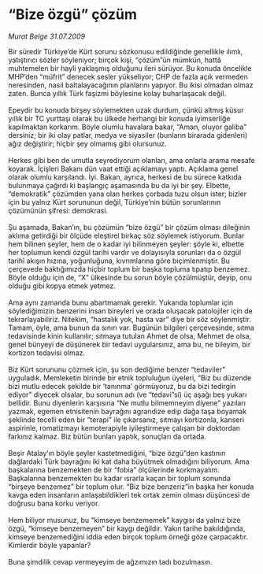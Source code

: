 # “Bize özgü” çözüm

*Murat Belge 31.07.2009*

<div class="taraf_structure_2col_1zq">
<div class="margen_n">



 <p>Bir süredir Türkiye’de Kürt sorunu sözkonusu edildiğinde genellikle ılımlı, yatıştırıcı sözler söyleniyor; birçok kişi, “çözüm”ün mümkün, hattâ muhtemelen bir hayli yaklaşmış olduğunu ileri sürüyor. Bu konuda öncelikle MHP’den “müfrit” denecek sesler yükseliyor; CHP de fazla açık vermeden neresinden, nasıl baltalayacağının planlarını yapıyor. Bu ikisi olmadan olmaz zaten. Bunca yıllık Türk faşizmi böylesine kolay buharlaşacak değil. <br/><br/>Epeydir bu konuda birşey söylemekten uzak durdum, çünkü altmış küsur yıllık bir TC yurttaşı olarak bu ülkede herhangi bir konuda iyimserliğe kapılmaktan korkarım. Böyle olumlu havalara bakar, “Aman, oluyor galiba” dersiniz; bir iki olay patlar, medya ve siyasiler (bunların birarada gidenleri) ağız değiştirir; hiçbir şey olmamış gibi olursunuz. <br/><br/>Herkes gibi ben de umutla seyrediyorum olanları, ama onlarla arama mesafe koyarak. İçişleri Bakanı dün vaat ettiği açıklamayı yaptı. Açıklama genel olarak olumlu karşılandı. İyi. Bakan, ayrıca, herkesi de bu sürece katkıda bulunmaya çağırdı ki başlangıç aşamasında bu da iyi bir şey. Elbette, “demokratik” çözümden yana olan herkes çorbada tuzu olsun ister; bizler için bu yalnız Kürt sorununun değil, Türkiye’nin bütün sorunlarının çözümünün şifresi: demokrasi. <br/><br/>Şu aşamada, Bakan’ın, bu çözümün “bize özgü” bir çözüm olması dileğinin aklıma getirdiği bir ölçüde eleştirel birkaç söz söylemek istiyorum. Bunlar hem bilinen şeyler, hem de o kadar iyi bilinmeyen şeyler: şöyle ki, elbette her toplumun kendi özgül tarihi vardır ve dolayısıyla sorunları da o özgül tarihî akışın hızına, yoğunluğuna, kıvrımlarına göre biçimlenmiştir. Bu çerçevede baktığımızda hiçbir toplum bir başka topluma tıpatıp benzemez. Böyle olduğu için de, “X” ülkesinde bu sorun böyle çözülmüştür, deyip, onu olduğu gibi kopya etmek yetmez. <br/><br/>Ama aynı zamanda bunu abartmamak gerekir. Yukarıda toplumlar için söylediğimizin benzerini insan bireyleri ve orada oluşacak patolojiler için de tekrarlayabiliriz. Nitekim, “hastalık yok, hasta var” diye bir söz söylenmiştir. Tamam, öyle, ama bunun da sınırı var. Bugünün bilgileri çerçevesinde, sıtma tedavisinde kinin kullanılır; sıtmaya tutulan Ahmet de olsa, Mehmet de olsa, genel bünyeyi de düşünerek bir tedavi uygularsınız, ama bu, ne bileyim, bir kortizon tedavisi olmaz. <br/><br/>Biz Kürt sorununu çözmek için, şu son dediğime benzer “tedaviler” uyguladık. Memleketin birinde bir etnik topluluğun üyeleri, “Biz bu düzende bizi mutlu edecek şekilde bir ‘tanınma’ görmüyoruz, bu da bizi tedirgin ediyor” diyecek olsalar, bu sorunun adı (ve “tedavi”si) üç aşağı beş yukarı bellidir. Bunu diyenlerin karşısına “Ne mutlu bilmemneyim diyene” yazıları yazmak, egemen etnisitenin bayrağını agrandize edip dağa taşa boyamak şeklinde tecelli eden bir “terapi” ile çıkarsanız, sıtmayı kortizonla, kanseri aspirinle, romatizmayı kemoterapiyle iyileştirmeye çalışan bir doktordan farkınız kalmaz. Biz bütün bunları yaptık, sonuçları da ortada. <br/><br/>Beşir Atalay’ın böyle şeyler kastetmediğini, “bize özgü”den kastının dağlardaki Türk bayrağını iki kat daha büyütmek olmadığını biliyorum. Ama başkalarına benzemekten de bir “fobia” ölçülerinde korkmayalım. Başkalarına benzemekten bu kadar ısrarla kaçan bir toplum sonunda “birşeye benzemez” bir toplum olur. “Biz bize benzeriz”in başka her konuda kavga eden insanların anlaşabildikleri tek ortak zemin olması düşüncesi de doğrusu bana korku veriyor. <br/><br/>Hem biliyor musunuz, bu “kimseye benzememek” kaygısı da yalnız bize özgü, “kimseye benzemeyen” bir kaygı değildir. Yakın tarihe bakıldığında, kimseye benzemediğini iddia eden birçok toplum örneği göze çarpacaktır. Kimlerdir böyle yapanlar? <br/><br/>Buna şimdilik cevap vermeyeyim de ağzımızın tadı bozulmasın.</p>
<br/>
<br/>
<br/>



<br/>


<div id="taraf_not">
</div>

</div>


</div>
